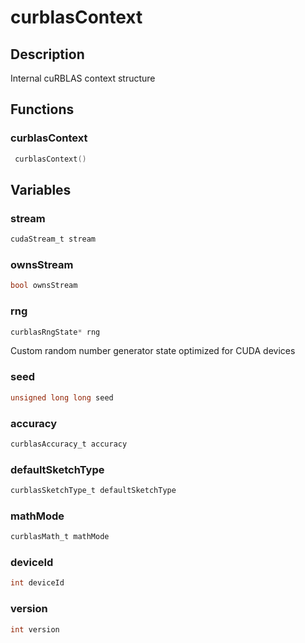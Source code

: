 # curblasContext

## Description

Internal cuRBLAS context structure

## Functions

### curblasContext

```c
 curblasContext()
```


## Variables

### stream

```c
cudaStream_t stream
```

### ownsStream

```c
bool ownsStream
```

### rng

```c
curblasRngState* rng
```

Custom random number generator state optimized for CUDA devices

### seed

```c
unsigned long long seed
```

### accuracy

```c
curblasAccuracy_t accuracy
```

### defaultSketchType

```c
curblasSketchType_t defaultSketchType
```

### mathMode

```c
curblasMath_t mathMode
```

### deviceId

```c
int deviceId
```

### version

```c
int version
```